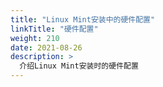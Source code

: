 ```yaml
---
title: "Linux Mint安装中的硬件配置"
linkTitle: "硬件配置"
weight: 210
date: 2021-08-26
description: >
  介绍Linux Mint安装时的硬件配置
---
```


